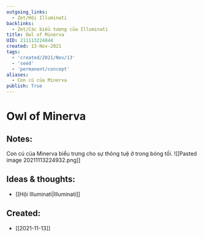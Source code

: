 ```yaml
---
outgoing_links:
  - Zet/Hội Illuminati
backlinks:
  - Zet/Các biểu tượng của Illuminati
title: Owl of Minerva
UID: 211113224844
created: 13-Nov-2021
tags:
  - 'created/2021/Nov/13'
  - 'seed'
  - 'permanent/concept'
aliases:
  - Con cú của Minerva
publish: True
---
```

# Owl of Minerva

## Notes:
Con cú của Minerva biểu trưng cho sự thông tuệ ở trong bóng tối.
![[Pasted image 20211113224932.png]]

## Ideas & thoughts:
- [[Hội Illuminati|Illuminati]]


## Created:
- [[2021-11-13]]
